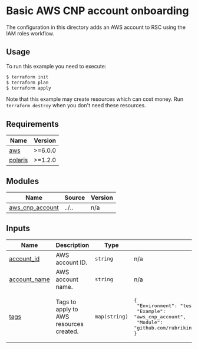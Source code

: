 # Basic AWS CNP account onboarding

The configuration in this directory adds an AWS account to RSC using the IAM roles workflow.

## Usage

To run this example you need to execute:
```bash
$ terraform init
$ terraform plan
$ terraform apply
```
Note that this example may create resources which can cost money. Run `terraform destroy` when you don't need these
resources.

<!-- BEGIN_TF_DOCS -->
## Requirements

| Name | Version |
|------|---------|
| <a name="requirement_aws"></a> [aws](#requirement\_aws) | >=6.0.0 |
| <a name="requirement_polaris"></a> [polaris](#requirement\_polaris) | >=1.2.0 |

## Modules

| Name | Source | Version |
|------|--------|---------|
| <a name="module_aws_cnp_account"></a> [aws\_cnp\_account](#module\_aws\_cnp\_account) | ../.. | n/a |

## Inputs

| Name | Description | Type | Default | Required |
|------|-------------|------|---------|:--------:|
| <a name="input_account_id"></a> [account\_id](#input\_account\_id) | AWS account ID. | `string` | n/a | yes |
| <a name="input_account_name"></a> [account\_name](#input\_account\_name) | AWS account name. | `string` | n/a | yes |
| <a name="input_tags"></a> [tags](#input\_tags) | Tags to apply to AWS resources created. | `map(string)` | <pre>{<br/>  "Environment": "test",<br/>  "Example": "aws_cnp_account",<br/>  "Module": "github.com/rubrikinc/terraform-provider-polaris-examples"<br/>}</pre> | no |
<!-- END_TF_DOCS -->
